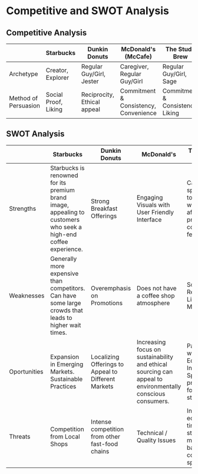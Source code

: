 # Competitive and SWOT Analysis

## Competitive Analysis

|                      | Starbucks            | Dunkin Donuts               | McDonald's (McCafe)                   | The Study Brew                   |
| -------------------- | -------------------- | --------------------------- | ------------------------------------- | -------------------------------- |
| Archetype            | Creator, Explorer    | Regular Guy/Girl, Jester    | Caregiver, Regular Guy/Girl           | Regular Guy/Girl, Sage           |
| Method of Persuasion | Social Proof, Liking | Reciprocity, Ethical appeal | Commitment & Consistency, Convenience | Commitment & Consistency, Liking |

## SWOT Analysis

|              | Starbucks                                                                                                        | Dunkin Donuts                                       | McDonald's                                                                                                 | The Study Brew                                                             |
| ------------ | ---------------------------------------------------------------------------------------------------------------- | --------------------------------------------------- | ---------------------------------------------------------------------------------------------------------- | -------------------------------------------------------------------------- |
| Strengths    | Starbucks is renowned for its premium brand image, appealing to customers who seek a high-end coffee experience. | Strong Breakfast Offerings                          | Engaging Visuals with User Friendly Interface                                                              | Caters specifically to students with affordable prices, and community feel |
| Weaknesses   | Generally more expensive than competitors. Can have some large crowds that leads to higher wait times.           | Overemphasis on Promotions                          | Does not have a coffee shop atmosphere                                                                     | Scale and Reach, Limited Menu                                              |
| Oportunities | Expansion in Emerging Markets. Sustainable Practices                                                             | Localizing Offerings to Appeal to Different Markets | Increasing focus on sustainability and ethical sourcing can appeal to environmentally conscious consumers. | Partner with Educational Institue, Specialized promotions for students     |
| Threats      | Competition from Local Shops                                                                                     | Intense competition from other fast-food chains     | Technical / Quality Issues                                                                                 | In tough economic times, students might cut back on coffee spending        |
